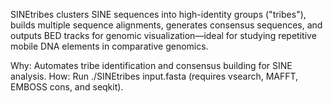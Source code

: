SINEtribes clusters SINE sequences into high-identity groups ("tribes"), builds multiple sequence alignments, generates consensus sequences, and outputs BED tracks for genomic visualization—ideal for studying repetitive mobile DNA elements in comparative genomics.

Why: Automates tribe identification and consensus building for SINE analysis.
How: Run ./SINEtribes input.fasta (requires vsearch, MAFFT, EMBOSS cons, and seqkit).
